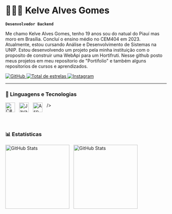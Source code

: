 # 👨🏻‍💻 Kelve Alves Gomes

**`Desenvolvedor Backend`**

Me chamo Kelve Alves Gomes, tenho 19 anos sou do natual do Piauí mas moro em Brasília. Concluí o ensino médio no CEM404 em 2023. Atualmente, estou cursando Análise e Desenvolvimento de Sistemas na UNIP. Estou desenvolvendo um projeto pela minha instituição com o proposito de construir uma WebApi para um Hortifruti. Nesse github posto meus projetos em meu repositorio de "Portifolio" e também alguns repositorios de cursos e aprendizados.

<p align="left">
    <a href="https://github.com/LittleAnjel">
        <img 
            alt="GitHub" 
            title="Meu github" 
            src="https://custom-icon-badges.demolab.com/github/followers/LittleAnjel?color=236ad3&labelColor=1155ba&style=for-the-badge&logo=github&label=Seguidores&logoColor=white"
        />
    </a>
    <a href="https://github.com/LittleAnjel">
        <img 
            alt="Total de estrelas" 
            title="Total de estrelas GitHub" 
            src="https://custom-icon-badges.demolab.com/github/stars/LittleAnjel?color=55960c&style=for-the-badge&labelColor=488207&logo=star&label=estrelas"
        />
    </a>
   <a href="https://instagram.com/Kelve_kag">
        <img 
            alt="Instagram" 
            title="Meu Instagram"
            src="https://custom-icon-badges.demolab.com/badge/Instagram-DD2A7B?style=for-the-badge&logo=instagram"
        />
    </a> 
</p>

---

### 🤖 Linguagens e Tecnologias

<!--<img 
    align="left" 
    alt="HTML"
    title="HTML" 
    width="30px" 
    style="padding-right: 10px;" 
    src="https://cdn.jsdelivr.net/gh/devicons/devicon@latest/icons/html5/html5-original.svg" 
/>
<img 
    align="left" 
    alt="CSS" 
    title="CSS"
    width="30px" 
    style="padding-right: 10px;" 
    src="https://cdn.jsdelivr.net/gh/devicons/devicon@latest/icons/css3/css3-original.svg" 
/>/>-->

<img 
    align="left" 
    alt="C#" 
    title="C#"
    width="30px" 
    style="padding-right: 10px;" 
    src="https://cdn.jsdelivr.net/gh/devicons/devicon@latest/icons/csharp/csharp-original.svg"
/>
<img 
    align="left" 
    alt="Java" 
    title="Java"
    width="30px" 
    style="padding-right: 10px;"
    src="https://cdn.jsdelivr.net/gh/devicons/devicon@latest/icons/java/java-original.svg"
/>

<img 
    align="left" 
    alt="Asp.NET" 
    title="Asp.NE"
    width="30px" 
    style="padding-right: 10px;" 
    src="https://cdn.jsdelivr.net/gh/devicons/devicon@latest/icons/dotnetcore/dotnetcore-original.svg" />
 
/>

<!--<img 
    align="left" 
    alt="TypeScript"
    title="TypeScript" 
    width="30px" 
    style="padding-right: 10px;" 
    src="https://cdn.jsdelivr.net/gh/devicons/devicon@latest/icons/typescript/typescript-original.svg" 


<img 
    align="left" 
    alt="Bootstrap"
    title="Bootstrap" 
    width="30px" 
    style="padding-right: 10px;" 
    src="https://cdn.jsdelivr.net/gh/devicons/devicon@latest/icons/bootstrap/bootstrap-original.svg" 
/>
/>-->


<br/>
<br/>

### 📊 Estatísticas

<p>
  <img 
    align="left" 
    alt="GitHub Stats" 
    height="200" 
    style="padding-right: 10px;" 
    src="https://github-readme-stats.vercel.app/api?username=LittleAnjel&theme=midnight-purple&include_all_commits=true&show_icons=true&hide_border=false&count_private=false" 
  />

<img 
      align="left" 
      alt="GitHub Stats" 
      height="200" 
      src="https://github-readme-stats.vercel.app/api/top-langs/?username=LittleAnjel&theme=midnight-purple&show_icons=true&hide_border=false&layout=compact&custom_title=Tecnologias&langs_count=2" 
  />
  

</p>
